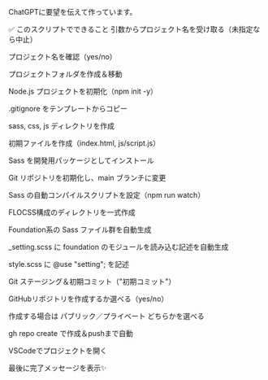 ChatGPTに要望を伝えて作っています。

✅ このスクリプトでできること
引数からプロジェクト名を受け取る（未指定なら中止）

プロジェクト名を確認（yes/no）

プロジェクトフォルダを作成＆移動

Node.js プロジェクトを初期化（npm init -y）

.gitignore をテンプレートからコピー

sass, css, js ディレクトリを作成

初期ファイルを作成（index.html, js/script.js）

Sass を開発用パッケージとしてインストール

Git リポジトリを初期化し、main ブランチに変更

Sass の自動コンパイルスクリプトを設定（npm run watch）

FLOCSS構成のディレクトリを一式作成

Foundation系の Sass ファイル群を自動生成

_setting.scss に foundation のモジュールを読み込む記述を自動生成

style.scss に @use "setting"; を記述

Git ステージング＆初期コミット（"初期コミット"）

GitHubリポジトリを作成するか選べる（yes/no）

作成する場合は パブリック／プライベート どちらかを選べる

gh repo create で作成＆pushまで自動

VSCodeでプロジェクトを開く

最後に完了メッセージを表示✨

